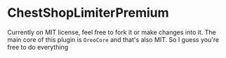 # ChestShopLimiterPremium
Currently on MIT license, feel free to fork it or make changes into it. The main core of this plugin is `OreoCore` and that's also MIT. So I guess you're free to do everything
